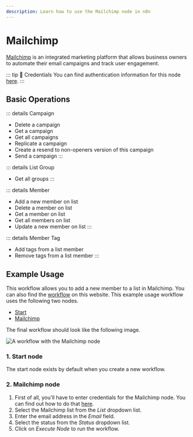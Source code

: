 ```yaml
---
description: Learn how to use the Mailchimp node in n8n
---
```


# Mailchimp

[Mailchimp](https://mailchimp.com/) is an integrated marketing platform that allows business owners to automate their email campaigns and track user engagement.

::: tip 🔑 Credentials
You can find authentication information for this node [here](../../../credentials/Mailchimp/README.md).
:::

## Basic Operations

::: details Campaign
- Delete a campaign
- Get a campaign
- Get all campaigns
- Replicate a campaign
- Create a resend to non-openers version of this campaign
- Send a campaign
:::

::: details List Group
- Get all groups
:::

::: details Member
- Add a new member on list
- Delete a member on list
- Get a member on list
- Get all members on list
- Update a new member on list
:::

::: details Member Tag
- Add tags from a list member
- Remove tags from a list member
:::

## Example Usage

This workflow allows you to add a new member to a list in Mailchimp. You can also find the [workflow](https://n8n.io/workflows/413) on this website. This example usage workflow uses the following two nodes.

- [Start](../../core-nodes/Start)
- [Mailchimp]()

The final workflow should look like the following image.

![A workflow with the Mailchimp node](./workflow.png)

### 1. Start node

The start node exists by default when you create a new workflow.

### 2. Mailchimp node

1. First of all, you'll have to enter credentials for the Mailchimp node. You can find out how to do that [here](../../../credentials/Mailchimp/README.md).
4. Select the Mailchimp list from the *List* dropdown list.
5. Enter the email address in the *Email* field.
6. Select the status from the *Status* dropdown list.
8. Click on *Execute Node* to run the workflow.
